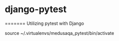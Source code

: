 # django-pytest
=======
Utilizing pytest with Django

source ~/.virtualenvs/medusaqa_pytest/bin/activate